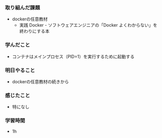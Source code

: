 ### 取り組んだ課題
- dockerの任意教材
    - 実践 Docker - ソフトウェアエンジニアの「Docker よくわからない」を終わりにする本   

### 学んだこと
- コンテナはメインプロセス（PID=1）を実行するために起動する


### 明日やること
- dockerの任意教材の続きから

### 感じたこと
- 特になし

### 学習時間
- 1h